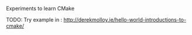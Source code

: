 Experiments to learn CMake

TODO:
Try example in : http://derekmolloy.ie/hello-world-introductions-to-cmake/

